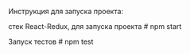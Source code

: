 Инструкция для запуска проекта:

   стек React-Redux, для запуска проекта # npm start
   
   
   Запуск тестов # npm test

